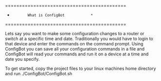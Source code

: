 ===========================================
*            What is ConfigBot            *
===========================================

Lets say you want to make some configuration changes to a router or switch at a specific time and date. Traditionally you would have to login to that device and enter the commands on the command prompt. Using ConfigBot you can save all your configuration commands in a file and ConfigBot will read your commands and run it on a device at a time and date you specify.

To get started, copy the project files to your linux machines home directory and run ./ConfigBot/ConfigBot.sh
